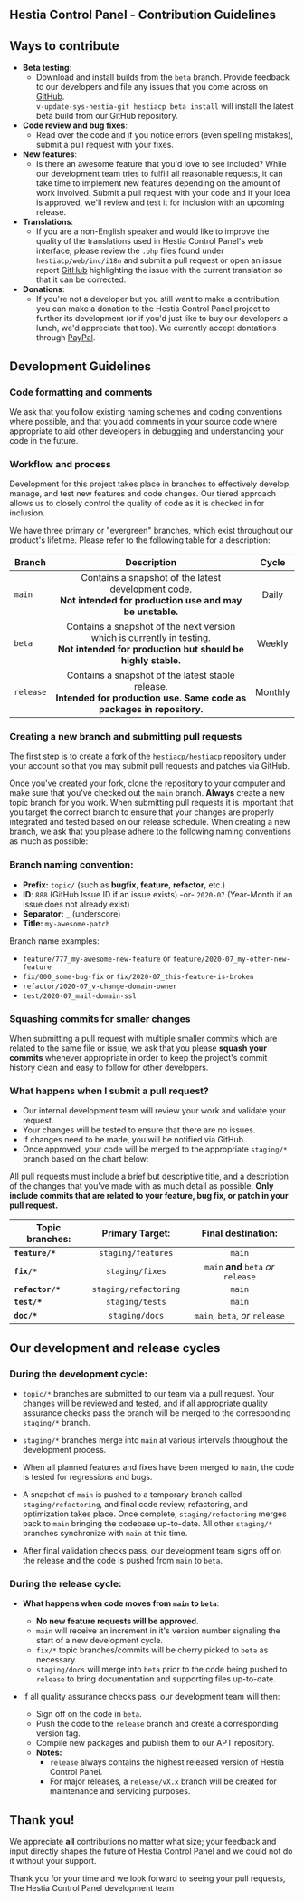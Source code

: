 Hestia Control Panel - Contribution Guidelines
-----------------------

Ways to contribute
-----------------------
- **Beta testing**:
    - Download and install builds from the `beta` branch. Provide feedback to our developers and file any issues that you come across on [GitHub](https://www.github.com/hestiacp/hestiacp/issues).<br>
    `v-update-sys-hestia-git hestiacp beta install` will install the latest beta build from our GitHub repository.
- **Code review and bug fixes**:
    - Read over the code and if you notice errors (even spelling mistakes), submit a pull request with your fixes.
- **New features**:
    - Is there an awesome feature that you'd love to see included? While our development team tries to fulfill all reasonable requests, it can take time to implement new features depending on the amount of work involved. Submit a pull request with your code and if your idea is approved, we'll review and test it for inclusion with an upcoming release.
- **Translations**:
    - If you are a non-English speaker and would like to improve the quality of the translations used in Hestia Control Panel's web interface, please review the `.php` files found under `hestiacp/web/inc/i18n` and submit a pull request or open an issue report [GitHub](https://www.github.com/hestiacp/hestiacp/issues) highlighting the issue with the current translation so that it can be corrected.
- **Donations**:
    - If you're not a developer but you still want to make a contribution, you can make a donation to the Hestia Control Panel project to further its development (or if you'd just like to buy our developers a lunch, we'd appreciate that too). We currently accept dontations through [PayPal](https://www.paypal.com/cgi-bin/webscr?cmd=_s-xclick&hosted_button_id=ST87LQH2CHGLA).

Development Guidelines
-----------------------
### Code formatting and comments
We ask that you follow existing naming schemes and coding conventions where possible, and that you add comments in your source code where appropriate to aid other developers in debugging and understanding your code in the future.

### Workflow and process
Development for this project takes place in branches to effectively develop, manage, and test new features and code changes. Our tiered approach allows us to closely control the quality of code as it is checked in for inclusion.

We have three primary or "evergreen" branches, which exist throughout our product's lifetime. Please refer to the following table for a description:

| Branch        | Description     | Cycle           |
|---------------|:---------------:|:---------------:|
| `main`        | Contains a snapshot of the latest development code.<br>**Not intended for production use and may be unstable.** | Daily  |
| `beta`        | Contains a snapshot of the next version which is currently in testing.<br>**Not intended for production but should be highly stable.**  | Weekly |
| `release`     | Contains a snapshot of the latest stable release.<br>**Intended for production use. Same code as packages in repository.** | Monthly |

### Creating a new branch and submitting pull requests
The first step is to create a fork of the `hestiacp/hestiacp` repository under your account so that you may submit pull requests and patches via GitHub. 

Once you've created your fork, clone the repository to your computer and make sure that you've checked out the `main` branch. **Always** create a new topic branch for you work. When submitting pull requests it is important that you target the correct branch to ensure that your changes are properly integrated and tested based on our release schedule. When creating a new branch, we ask that you please adhere to the following naming conventions as much as possible:

### Branch naming convention:
- **Prefix:** `topic/` (such as **bugfix**, **feature**, **refactor**, etc.)
- **ID**: `888` (GitHub Issue ID if an issue exists) -or- `2020-07` (Year-Month if an issue does not already exist)
- **Separator:** `_` (underscore)
- **Title:** `my-awesome-patch`

Branch name examples:
* `feature/777_my-awesome-new-feature` or `feature/2020-07_my-other-new-feature`
* `fix/000_some-bug-fix` or `fix/2020-07_this-feature-is-broken`
* `refactor/2020-07_v-change-domain-owner`
* `test/2020-07_mail-domain-ssl`

### Squashing commits for smaller changes
When submitting a pull request with multiple smaller commits which are related to the same file or issue, we ask that you please **squash your commits** whenever appropriate in order to keep the project's commit history clean and easy to follow for other developers.

### What happens when I submit a pull request?
- Our internal development team will review your work and validate your request.
- Your changes will be tested to ensure that there are no issues.
- If changes need to be made, you will be notified via GitHub.
- Once approved, your code will be merged to the appropriate `staging/*` branch based on the chart below:

All pull requests must include a brief but descriptive title, and a description of the changes that you've made with as much detail as possible. **Only include commits that are related to your feature, bug fix, or patch in your pull request.**

| Topic branches:              | Primary Target:             | Final destination:                    | 
| -----------------------------|:---------------------------:|:-------------------------------------:|
| **`feature/*`**              | `staging/features`          | `main`                                |
| **`fix/*`**                  | `staging/fixes`             | `main` **and** `beta` *or* `release`  |
| **`refactor/*`**             | `staging/refactoring`       | `main`                                |
| **`test/*`**                 | `staging/tests`             | `main`                                |
| **`doc/*`**                  | `staging/docs`              | `main`, `beta`, *or* `release`        |

Our development and release cycles
-----------------------
### During the development cycle:
- `topic/*` branches are submitted to our team via a pull request. Your changes will be reviewed and tested, and if all appropriate quality assurance checks pass the branch will be merged to the corresponding `staging/*` branch.

- `staging/*` branches merge into `main` at various intervals throughout the development process.

- When all planned features and fixes have been merged to `main`, the code is tested for regressions and bugs.

- A snapshot of `main` is pushed to a temporary branch called `staging/refactoring`, and final code review, refactoring, and optimization takes place. Once complete, `staging/refactoring` merges back to `main` bringing the codebase up-to-date. All other `staging/*` branches synchronize with `main` at this time.

- After final validation checks pass, our development team signs off on the release and the code is pushed from `main` to `beta`.

### During the release cycle:
- **What happens when code moves from `main` to `beta`**:<br>
    - **No new feature requests will be approved**.
    - `main` will receive an increment in it's version number signaling the start of a new development cycle.
    - `fix/*` topic branches/commits will be cherry picked to `beta` as necessary.
    - `staging/docs` will merge into `beta` prior to the code being pushed to `release` to bring documentation and supporting files up-to-date.

- If all quality assurance checks pass, our development team will then:
    - Sign off on the code in `beta`.
    - Push the code to the `release` branch and create a corresponding version tag.
    - Compile new packages and publish them to our APT repository. 
    - **Notes:**
        - `release` always contains the highest released version of Hestia Control Panel.
        - For major releases, a `release/vX.x` branch will be created for maintenance and servicing purposes.




Thank you!
-----------------------
We appreciate **all** contributions no matter what size; your feedback and input directly shapes the future of Hestia Control Panel and we could not do it without your support.

Thank you for your time and we look forward to seeing your pull requests,<br>
The Hestia Control Panel development team
